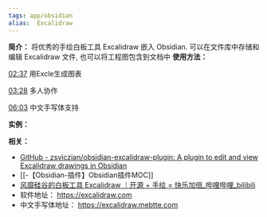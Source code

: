 ```yaml
---
tags: app/obsidian
alias:  Excalidraw
---
```

**简介：**
将优秀的手绘白板工具 Excalidraw 嵌入 Obsidian. 可以在文件库中存储和编辑 Excalidraw 文件, 也可以将工程图包含到文档中
**使用方法：**

[02:37](https://www.bilibili.com/video/BV1Mq4y1o75P?share_source=copy_web&vd_source=66f796cfaafa93471d3b212b2d8b4e07#t=157.294361) 用Excle生成图表

[03:28](https://www.bilibili.com/video/BV1Mq4y1o75P?share_source=copy_web&vd_source=66f796cfaafa93471d3b212b2d8b4e07#t=208.826192) 多人协作

[06:03](https://www.bilibili.com/video/BV1Mq4y1o75P?share_source=copy_web&vd_source=66f796cfaafa93471d3b212b2d8b4e07#t=363.232286) 中文手写体支持


**实例：**

**相关：**
* [GitHub - zsviczian/obsidian-excalidraw-plugin: A plugin to edit and view Excalidraw drawings in Obsidian](https://github.com/zsviczian/obsidian-excalidraw-plugin)
* [[-【Obsidian-插件】Obsidian插件MOC]]
* [风靡硅谷的白板工具 Excalidraw ｜开源 + 手绘 = 快乐加倍_哔哩哔哩_bilibili](https://www.bilibili.com/video/BV1Mq4y1o75P?share_source=copy_web&vd_source=66f796cfaafa93471d3b212b2d8b4e07)
* 软件地址： https://excalidraw.com
* 中文手写体地址： https://excalidraw.mebtte.com
